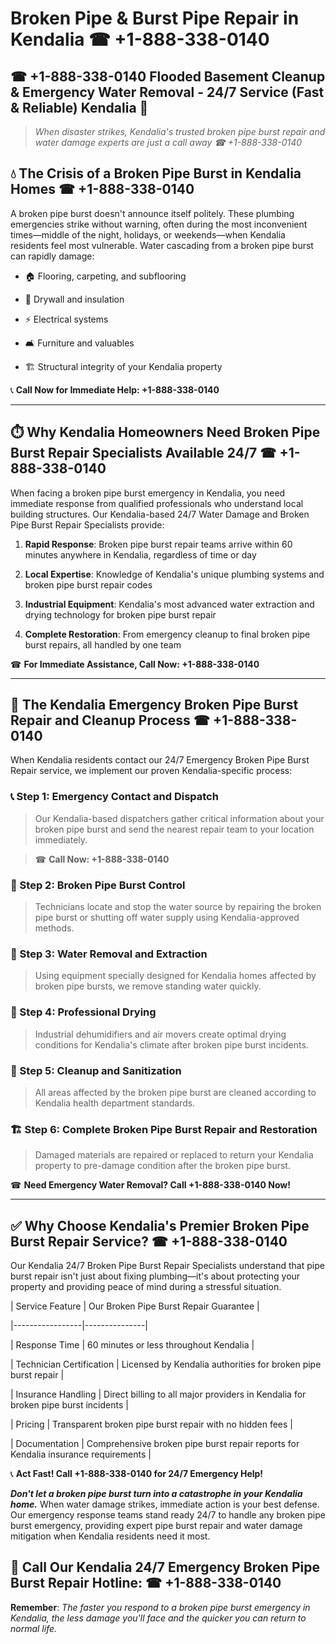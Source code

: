 # Broken Pipe & Burst Pipe Repair in Kendalia ☎ +1-888-338-0140  
## ☎ +1-888-338-0140 Flooded Basement Cleanup & Emergency Water Removal - 24/7 Service (Fast & Reliable) Kendalia 🚨  

> *When disaster strikes, Kendalia's trusted broken pipe burst repair and water damage experts are just a call away ☎ +1-888-338-0140*  

## 💧 The Crisis of a Broken Pipe Burst in Kendalia Homes ☎ +1-888-338-0140  

A broken pipe burst doesn't announce itself politely. These plumbing emergencies strike without warning, often during the most inconvenient times—middle of the night, holidays, or weekends—when Kendalia residents feel most vulnerable. Water cascading from a broken pipe burst can rapidly damage:  

* 🏠 Flooring, carpeting, and subflooring  
* 🧱 Drywall and insulation  
* ⚡ Electrical systems  
* 🛋️ Furniture and valuables  
* 🏗️ Structural integrity of your Kendalia property  

📞 **Call Now for Immediate Help: +1-888-338-0140**  

---  

## ⏱️ Why Kendalia Homeowners Need Broken Pipe Burst Repair Specialists Available 24/7 ☎ +1-888-338-0140  

When facing a broken pipe burst emergency in Kendalia, you need immediate response from qualified professionals who understand local building structures. Our Kendalia-based 24/7 Water Damage and Broken Pipe Burst Repair Specialists provide:  

1. **Rapid Response**: Broken pipe burst repair teams arrive within 60 minutes anywhere in Kendalia, regardless of time or day  
2. **Local Expertise**: Knowledge of Kendalia's unique plumbing systems and broken pipe burst repair codes  
3. **Industrial Equipment**: Kendalia's most advanced water extraction and drying technology for broken pipe burst repair  
4. **Complete Restoration**: From emergency cleanup to final broken pipe burst repairs, all handled by one team  

☎ **For Immediate Assistance, Call Now: +1-888-338-0140**  

---  

## 🔧 The Kendalia Emergency Broken Pipe Burst Repair and Cleanup Process ☎ +1-888-338-0140  

When Kendalia residents contact our 24/7 Emergency Broken Pipe Burst Repair service, we implement our proven Kendalia-specific process:  

### 📞 Step 1: Emergency Contact and Dispatch  
> Our Kendalia-based dispatchers gather critical information about your broken pipe burst and send the nearest repair team to your location immediately.  
> ☎ **Call Now: +1-888-338-0140**  

### 🚿 Step 2: Broken Pipe Burst Control  
> Technicians locate and stop the water source by repairing the broken pipe burst or shutting off water supply using Kendalia-approved methods.  

### 🌊 Step 3: Water Removal and Extraction  
> Using equipment specially designed for Kendalia homes affected by broken pipe bursts, we remove standing water quickly.  

### 💨 Step 4: Professional Drying  
> Industrial dehumidifiers and air movers create optimal drying conditions for Kendalia's climate after broken pipe burst incidents.  

### 🧼 Step 5: Cleanup and Sanitization  
> All areas affected by the broken pipe burst are cleaned according to Kendalia health department standards.  

### 🏗️ Step 6: Complete Broken Pipe Burst Repair and Restoration  
> Damaged materials are repaired or replaced to return your Kendalia property to pre-damage condition after the broken pipe burst.  

☎ **Need Emergency Water Removal? Call +1-888-338-0140 Now!**  

---  

## ✅ Why Choose Kendalia's Premier Broken Pipe Burst Repair Service? ☎ +1-888-338-0140  

Our Kendalia 24/7 Broken Pipe Burst Repair Specialists understand that pipe burst repair isn't just about fixing plumbing—it's about protecting your property and providing peace of mind during a stressful situation.  

| Service Feature | Our Broken Pipe Burst Repair Guarantee |  
|-----------------|---------------|  
| Response Time | 60 minutes or less throughout Kendalia |  
| Technician Certification | Licensed by Kendalia authorities for broken pipe burst repair |  
| Insurance Handling | Direct billing to all major providers in Kendalia for broken pipe burst incidents |  
| Pricing | Transparent broken pipe burst repair with no hidden fees |  
| Documentation | Comprehensive broken pipe burst repair reports for Kendalia insurance requirements |  

📞 **Act Fast! Call +1-888-338-0140 for 24/7 Emergency Help!**  

***Don't let a broken pipe burst turn into a catastrophe in your Kendalia home.*** When water damage strikes, immediate action is your best defense. Our emergency response teams stand ready 24/7 to handle any broken pipe burst emergency, providing expert pipe burst repair and water damage mitigation when Kendalia residents need it most.  

## 📱 Call Our Kendalia 24/7 Emergency Broken Pipe Burst Repair Hotline: ☎ +1-888-338-0140  

**Remember**: *The faster you respond to a broken pipe burst emergency in Kendalia, the less damage you'll face and the quicker you can return to normal life.*